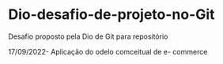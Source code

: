 # Dio-desafio-de-projeto-no-Git
Desafio proposto pela Dio de Git para repositório

17/09/2022-
Aplicação do odelo comceitual de e- commerce
